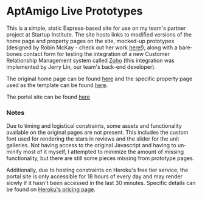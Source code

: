 # AptAmigo Live Prototypes

This is a simple, static Express-based site for use on my team's partner project
at Startup Institute. The site hosts links to modified versions of the home page
and property pages on the site, mocked-up prototypes (designed by Robin
McKay - check out her work [here!](http://robinmckay.co/ "Robin McKay's portfolio")),
along with a bare-bones contact form for testing the integration of a new
Customer Relationship Management system called [Zoho](https://www.zoho.com/
"Zoho") (this integration was implemented by Jerry Lin, our team's back-end developer).

The original home page can be found [here](https://www.aptamigo.com/ "AptAmigo's
home page") and the specific property page used as the template can be found
[here](https://www.aptamigo.com/IL/Chicago/Apartment/optima-chicago-center
"Optima Chicago Center Apartments property page").

The portal site can be found [here](http://aptamigo-prototypes.herokuapp.com/
"AptAmigo prototype portal page")

### Notes
Due to timing and logistical constraints, some assets and functionality available
on the original pages are not present. This includes the custom font used for
rendering the stars in reviews and the slider for the unit galleries. Not having
access to the original Javascript and having to un-minify most of it myself, I
attempted to minimize the amount of missing functionality, but there are still
some pieces missing from prototype pages.

Additionally, due to hosting constraints on Heroku's free tier service, the
portal site is only accessible for 18 hours of every day and may render slowly if
it hasn't been accessed in the last 30 minutes. Specific details can be found on
[Heroku's pricing page](https://www.heroku.com/pricing "Heroku pricing").
